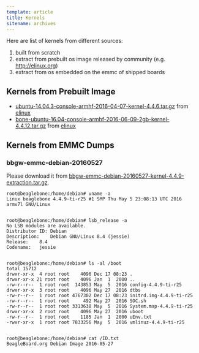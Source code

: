 ```yaml
---
template: article
title: Kernels
sitename: archives
---
```


Here are list of kernels from different sources:

1. built from scratch
2. extract from prebuilt os image released by community (e.g. http://elinux.org)
3. extract from os embedded on the emmc of shipped boards


## Kernels from Prebuilt Image

- [ubuntu-14.04.3-console-armhf-2016-04-07-kernel-4.4.6.tar.gz](ubuntu-14.04.3-console-armhf-2016-04-07-kernel-4.4.6.tar.gz) from [elinux](https://rcn-ee.online/rootfs/2016-04-07/microsd/bone-ubuntu-16.04-console-armhf-2016-04-07-2gb.img.xz)
- [bone-ubuntu-16.04-console-armhf-2016-06-09-2gb-kernel-4.4.12.tar.gz](bone-ubuntu-16.04-console-armhf-2016-06-09-2gb-kernel-4.4.12.tar.gz) from [elinux](https://rcn-ee.online/rootfs/2016-06-09/microsd/)


## Kernels from EMMC Dumps

### bbgw-emmc-debian-20160527

Please download it from [bbgw-emmc-debian-20160527-kernel-4.4.9-extraction.tar.gz](bbgw-emmc-debian-20160527-kernel-4.4.9-extraction.tar.gz).

```text
root@beaglebone:/home/debian# uname -a
Linux beaglebone 4.4.9-ti-r25 #1 SMP Thu May 5 23:08:13 UTC 2016 armv7l GNU/Linux


root@beaglebone:/home/debian# lsb_release -a
No LSB modules are available.
Distributor ID:	Debian
Description:	Debian GNU/Linux 8.4 (jessie)
Release:	8.4
Codename:	jessie


root@beaglebone:/home/debian# ls -al /boot
total 15712
drwxr-xr-x  4 root root    4096 Dec 17 08:23 .
drwxr-xr-x 21 root root    4096 Jan  1  2000 ..
-rw-r--r--  1 root root  143853 May  5  2016 config-4.4.9-ti-r25
drwxr-xr-x  3 root root    4096 May 27  2016 dtbs
-rw-r--r--  1 root root 4767302 Dec 17 08:23 initrd.img-4.4.9-ti-r25
-rw-r--r--  1 root root     492 May 27  2016 SOC.sh
-rw-r--r--  1 root root 3313638 May  5  2016 System.map-4.4.9-ti-r25
drwxr-xr-x  2 root root    4096 May 27  2016 uboot
-rw-r--r--  1 root root    1185 Jan  1  2000 uEnv.txt
-rwxr-xr-x  1 root root 7833256 May  5  2016 vmlinuz-4.4.9-ti-r25


root@beaglebone:/home/debian# cat /ID.txt
BeagleBoard.org Debian Image 2016-05-27
```

